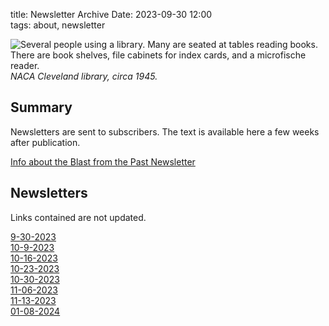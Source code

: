 title: Newsletter Archive 
Date: 2023-09-30 12:00  
tags: about, newsletter  

![Several people using a library. 
Many are seated at tables reading books. 
There are book shelves, file cabinets for index cards, 
and a microfische reader.
](/images/GRClibrary1945.png)  
_NACA Cleveland library, circa 1945._  

## Summary  

Newsletters are sent to subscribers. 
The text is available here a few weeks after publication. 

[Info about the Blast from the Past Newsletter]({filename}newsletter.md)  

## Newsletters  

Links contained are not updated.

[9-30-2023](/newsletter_archive%2F9-30-2023.txt)  
[10-9-2023](/newsletter_archive%2F10-9-2023.txt)   
[10-16-2023](/newsletter_archive%2F10-16-2023.txt)   
[10-23-2023](/newsletter_archive%2F10-23-2023.txt)   
[10-30-2023](/newsletter_archive%2F10-30-2023.txt)   
[11-06-2023](/newsletter_archive%2F11-06-2023.txt)   
[11-13-2023](/newsletter_archive%2F11-13-2023.txt)   
[01-08-2024](/newsletter_archive%2F01-08-2024.txt)   




